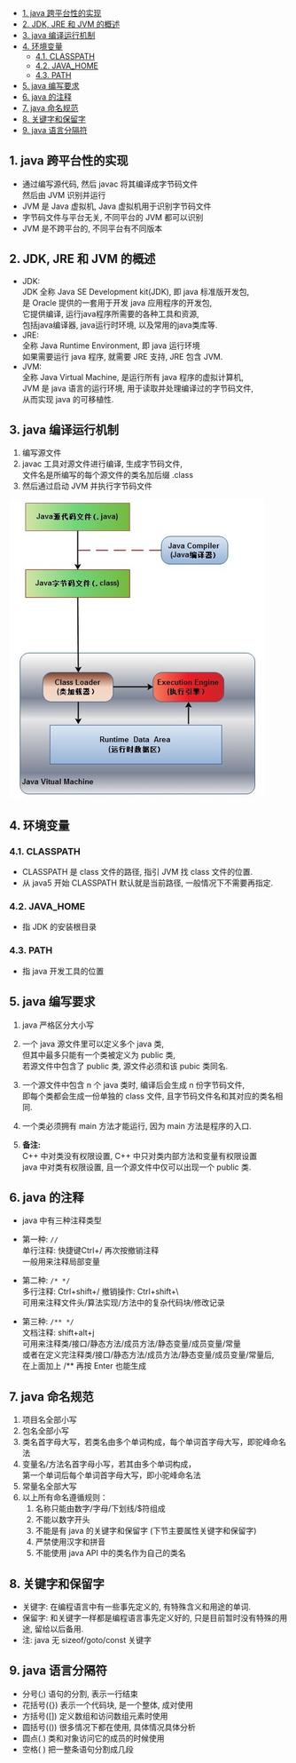 <!-- TOC -->

- [1. java 跨平台性的实现](#1-java-跨平台性的实现)
- [2. JDK, JRE 和 JVM 的概述](#2-jdk-jre-和-jvm-的概述)
- [3. java 编译运行机制](#3-java-编译运行机制)
- [4. 环境变量](#4-环境变量)
  - [4.1. CLASSPATH](#41-classpath)
  - [4.2. JAVA_HOME](#42-java_home)
  - [4.3. PATH](#43-path)
- [5. java 编写要求](#5-java-编写要求)
- [6. java 的注释](#6-java-的注释)
- [7. java 命名规范](#7-java-命名规范)
- [8. 关键字和保留字](#8-关键字和保留字)
- [9. java 语言分隔符](#9-java-语言分隔符)

<!-- /TOC -->

## 1. java 跨平台性的实现
- 通过编写源代码, 然后 javac 将其编译成字节码文件   
  然后由 JVM 识别并运行
- JVM 是 Java 虚拟机, Java 虚拟机用于识别字节码文件  
- 字节码文件与平台无关, 不同平台的 JVM 都可以识别  
- JVM 是不跨平台的, 不同平台有不同版本

## 2. JDK, JRE 和 JVM 的概述
- JDK:  
  JDK 全称 Java SE Development kit(JDK), 即 java 标准版开发包,  
  是 Oracle 提供的一套用于开发 java 应用程序的开发包,  
  它提供编译, 运行java程序所需要的各种工具和资源,  
  包括java编译器, java运行时环境, 以及常用的java类库等.
- JRE:  
  全称 Java Runtime Environment, 即 java 运行环境  
  如果需要运行 java 程序, 就需要 JRE 支持, JRE 包含 JVM.
- JVM:   
  全称 Java Virtual Machine, 是运行所有 java 程序的虚拟计算机,  
  JVM 是 java 语言的运行环境, 用于读取并处理编译过的字节码文件,     
  从而实现 java 的可移植性.

## 3. java 编译运行机制
1. 编写源文件
2. javac 工具对源文件进行编译, 生成字节码文件,  
  文件名是所编写的每个源文件的类名加后缀 .class  
3. 然后通过启动 JVM 并执行字节码文件

![pic](../99.images/2021-04-05-00-51-01.png)

## 4. 环境变量

### 4.1. CLASSPATH
- CLASSPATH 是 class 文件的路径, 指引 JVM 找 class 文件的位置.  
- 从 java5 开始 CLASSPATH 默认就是当前路径, 一般情况下不需要再指定.

### 4.2. JAVA_HOME 
- 指 JDK 的安装根目录

### 4.3. PATH
- 指 java 开发工具的位置

## 5. java 编写要求
1. java 严格区分大小写  
   
2. 一个 java 源文件里可以定义多个 java 类,  
但其中最多只能有一个类被定义为 public 类,  
若源文件中包含了 public 类, 源文件必须和该 pubic 类同名.  

3. 一个源文件中包含 n 个 java 类时, 编译后会生成 n 份字节码文件,  
即每个类都会生成一份单独的 class 文件, 且字节码文件名和其对应的类名相同.  

4. 一个类必须拥有 main 方法才能运行, 因为 main 方法是程序的入口.  
   
5. **备注:**   
C++ 中对类没有权限设置, C++ 中只对类内部方法和变量有权限设置  
java 中对类有权限设置, 且一个源文件中仅可以出现一个 public 类.

## 6. java 的注释
- java 中有三种注释类型   
- 第一种: `//`    
单行注释: 快捷键Ctrl+/    再次按撤销注释    
一般用来注释局部变量

- 第二种: `/* */`     
多行注释: Ctrl+shift+/   撤销操作: Ctrl+shift+\   
可用来注释文件头/算法实现/方法中的复杂代码块/修改记录

- 第三种: `/** */`    
文档注释: shift+alt+j     
可用来注释类/接口/静态方法/成员方法/静态变量/成员变量/常量    
或者在定义完注释类/接口/静态方法/成员方法/静态变量/成员变量/常量后,  
在上面加上 /** 再按 Enter 也能生成   

## 7. java 命名规范
1. 项目名全部小写
2. 包名全部小写
3. 类名首字母大写，若类名由多个单词构成，每个单词首字母大写，即驼峰命名法
4. 变量名/方法名首字母小写，若其由多个单词构成，  
   第一个单词后每个单词首字母大写，即小驼峰命名法
5. 常量名全部大写
6. 以上所有命名遵循规则：  
   1. 名称只能由数字/字母/下划线/$符组成   
   2. 不能以数字开头
   3. 不能是有 java 的关键字和保留字 (下节主要属性关键字和保留字)  
   4. 严禁使用汉字和拼音
   5. 不能使用 java API 中的类名作为自己的类名

## 8. 关键字和保留字
- 关键字: 在编程语言中有一些事先定义的, 有特殊含义和用途的单词.  
- 保留字: 和关键字一样都是编程语言事先定义好的, 只是目前暂时没有特殊的用途, 留给以后备用.
- 注: java 无 sizeof/goto/const 关键字

## 9. java 语言分隔符
- 分号(;) 语句的分割, 表示一行结束
- 花括号({}) 表示一个代码块, 是一个整体, 成对使用
- 方括号([]) 定义数组和访问数组元素时使用
- 圆括号(()) 很多情况下都在使用, 具体情况具体分析
- 圆点(.) 类和对象访问它的成员的时候使用
- 空格( ) 把一整条语句分割成几段
  

